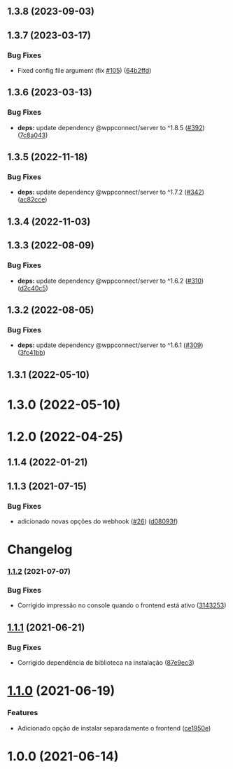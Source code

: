## 1.3.8 (2023-09-03)



## 1.3.7 (2023-03-17)


### Bug Fixes

* Fixed config file argument (fix [#105](https://github.com/wppconnect-team/server-cli/issues/105)) ([64b2ffd](https://github.com/wppconnect-team/server-cli/commit/64b2ffdbc52bb193a3ded633c273c8bcc2d9efc0))



## 1.3.6 (2023-03-13)


### Bug Fixes

* **deps:** update dependency @wppconnect/server to ^1.8.5 ([#392](https://github.com/wppconnect-team/server-cli/issues/392)) ([7c8a043](https://github.com/wppconnect-team/server-cli/commit/7c8a043e66816042f3fde8eeec3b5d23cfd8c235))



## 1.3.5 (2022-11-18)


### Bug Fixes

* **deps:** update dependency @wppconnect/server to ^1.7.2 ([#342](https://github.com/wppconnect-team/server-cli/issues/342)) ([ac82cce](https://github.com/wppconnect-team/server-cli/commit/ac82cce8675ae87f1bcff63fba095f97dc5c1264))



## 1.3.4 (2022-11-03)



## 1.3.3 (2022-08-09)


### Bug Fixes

* **deps:** update dependency @wppconnect/server to ^1.6.2 ([#310](https://github.com/wppconnect-team/server-cli/issues/310)) ([d2c40c5](https://github.com/wppconnect-team/server-cli/commit/d2c40c537b1795ef4e6e5ff4c1be2ecb58b6a161))



## 1.3.2 (2022-08-05)


### Bug Fixes

* **deps:** update dependency @wppconnect/server to ^1.6.1 ([#309](https://github.com/wppconnect-team/server-cli/issues/309)) ([3fc41bb](https://github.com/wppconnect-team/server-cli/commit/3fc41bba0341a0eb38368472bf7c8fc404182586))



## 1.3.1 (2022-05-10)



# 1.3.0 (2022-05-10)



# 1.2.0 (2022-04-25)



## 1.1.4 (2022-01-21)



## 1.1.3 (2021-07-15)


### Bug Fixes

* adicionado novas opções do webhook ([#26](https://github.com/wppconnect-team/server-cli/issues/26)) ([d08093f](https://github.com/wppconnect-team/server-cli/commit/d08093ffa98adc8620777184542747b764a36f78))



# Changelog

### [1.1.2](https://www.github.com/wppconnect-team/server-cli/compare/v1.1.1...v1.1.2) (2021-07-07)


### Bug Fixes

* Corrigido impressão no console quando o frontend está ativo ([3143253](https://www.github.com/wppconnect-team/server-cli/commit/3143253f9bdb140ab23d4d94b02aaa8dfcd0aa73))

## [1.1.1](https://github.com/wppconnect-team/server-cli/compare/v1.1.0...v1.1.1) (2021-06-21)

### Bug Fixes

- Corrigido dependência de biblioteca na instalação ([87e9ec3](https://github.com/wppconnect-team/server-cli/commit/87e9ec38c993c6dce0327ab1c14c3b953bd94cc7))

# [1.1.0](https://github.com/wppconnect-team/server-cli/compare/v1.0.0...v1.1.0) (2021-06-19)

### Features

- Adicionado opção de instalar separadamente o frontend ([ce1950e](https://github.com/wppconnect-team/server-cli/commit/ce1950e8df87ba5b1a9f1b9ef58ba24ddc9f5bb6))

# 1.0.0 (2021-06-14)
